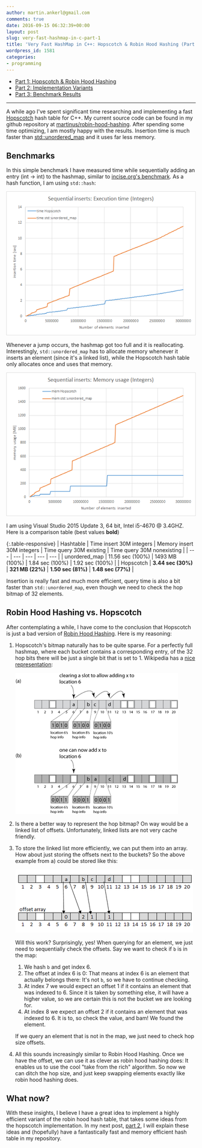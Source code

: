 ```yaml
---
author: martin.ankerl@gmail.com
comments: true
date: 2016-09-15 06:32:39+00:00
layout: post
slug: very-fast-hashmap-in-c-part-1
title: 'Very Fast HashMap in C++: Hopscotch & Robin Hood Hashing (Part 1)'
wordpress_id: 1581
categories:
- programming
---
```


* [Part 1: Hopscotch & Robin Hood Hashing](/2016/09/15/very-fast-hashmap-in-c-part-1/)
* [Part 2: Implementation Variants](/2016/09/21/very-fast-hashmap-in-c-part-2/)
* [Part 3: Benchmark Results](/2016/09/21/very-fast-hashmap-in-c-part-3/)

* * *

A while ago I've spent significant time researching and implementing a fast [Hopscotch](https://en.wikipedia.org/wiki/Hopscotch_hashing) hash table for C++. My current source code can be found in my github repository at [martinus/robin-hood-hashing](https://github.com/martinus/robin-hood-hashing). After spending some time optimizing, I am mostly happy with the results. Insertion time is much faster than [std::unordered_map](http://en.cppreference.com/w/cpp/container/unordered_map) and it uses far less memory.


## Benchmarks

In this simple benchmark I have measured time while sequentially adding an entry (int -> int) to the hashmap, similar to [incise.org's benchmark](http://incise.org/hash-table-benchmarks.html). As a hash function, I am using `std::hash`:

![hopscotch_std_time](/img/2016/09/hopscotch_std_time.png)

Whenever a jump occurs, the hashmap got too full and it is reallocating. Interestingly, `std::unordered_map` has to allocate memory whenever it inserts an element (since it's a linked list), while the Hopscotch hash table only allocates once and uses that memory.

![hopscotch_std_mem](/img/2016/09/hopscotch_std_mem.png)

I am using Visual Studio 2015 Update 3, 64 bit, Intel i5-4670 @ 3.4GHZ. Here is a comparison table (best values **bold**)

{:.table-responsive}
| Hashtable | Time insert 30M integers | Memory insert 30M integers | Time query 30M existing | Time query 30M nonexisting |
| --- | --- | --- | --- | --- |
| unordered_map | 11.56 sec (100%) | 1493 MB (100%) | 1.84 sec (100%) | 1.92 sec (100%) |
| Hopscotch | **3.44 sec (30%)** | **321 MB (22%)** | **1.50 sec (81%)** | **1.48 sec (77%)** |

Insertion is really fast and much more efficient, query time is also a bit faster than `std::unordered_map`, even though we need to check the hop bitmap of 32 elements.



## Robin Hood Hashing vs. Hopscotch

After contemplating a while, I have come to the conclusion that Hopscotch is just a bad version of [Robin Hood Hashing](http://codecapsule.com/2013/11/11/robin-hood-hashing/). Here is my reasoning:

1. Hopscotch's bitmap naturally has to be quite sparse. For a perfectly full hashmap, where each bucket contains a corresponding entry, of the 32 hop bits there will be just a single bit that is set to 1. Wikipedia has a [nice representation](https://en.wikipedia.org/wiki/Hopscotch_hashing): 
   
   ![hopscotch-wiki-example](/img/2016/09/Hopscotch-wiki-example.png)

1. Is there a better way to represent the hop bitmap? On way would be a linked list of offsets. Unfortunately, linked lists are not very cache friendly.

1. To store the linked list more efficiently, we can put them into an array. How about just storing the offsets next to the buckets? So the above example from a) could be stored like this:

   ![hopscotch_as_offsetarray](/img/2016/09/hopscotch_as_offsetarray.png)

   Will this work? Surprisingly, yes! When querying for an element, we just need to sequentially check the offsets. Say we want to check if `b` is in the map:

    1. We hash `b` and get index 6.
    2. The offset at index 6 is 0: That means at index 6 is an element that actually belongs there: It's not `b`, so we have to continue checking.
    3. At index 7 we would expect an offset 1 if it contains an element that was indexed to 6. Since it is taken by something else, it will have a higher value, so we are certain this is not the bucket we are looking for.
    4. At index 8 we expect an offset 2 if it contains an element that was indexed to 6. It is to, so check the value, and bam! We found the element.

   If we query an element that is not in the map, we just need to check hop size offsets.


1. All this sounds increasingly similar to Robin Hood Hashing. Once we have the offset, we can use it as clever as robin hood hashing does: It enables us to use the cool "take from the rich" algorithm. So now we can ditch the hop size, and just keep swapping elements exactly like robin hood hashing does.



## What now?

With these insights, I believe I have a great idea to implement a highly efficient variant of the robin hood hash table, that takes some ideas from the hopscotch implementation. In my next post, [part 2](/2016/09/21/very-fast-hashmap-in-c-part-2/), I will explain these ideas and (hopefully) have a fantastically fast and memory efficient hash table in my repository.
